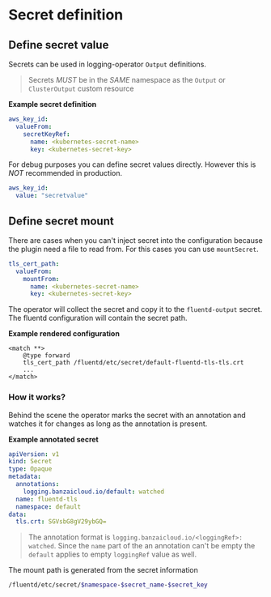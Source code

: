 # Secret definition

## Define secret value

Secrets can be used in logging-operator `Output` definitions.

> Secrets *MUST* be in the *SAME* namespace as the `Output` or `ClusterOutput` custom resource

**Example secret definition**
```yaml
aws_key_id:
  valueFrom:
    secretKeyRef:
      name: <kubernetes-secret-name>
      key: <kubernetes-secret-key>
```

For debug purposes you can define secret values directly. However this is *NOT* recommended in production.
```yaml
aws_key_id:
  value: "secretvalue"
```

## Define secret mount

There are cases when you can't inject secret into the configuration because the plugin need a file to read from. For this cases you can use `mountSecret`.

```yaml
tls_cert_path:
  valueFrom:
    mountFrom:
      name: <kubernetes-secret-name>
      key: <kubernetes-secret-key>
```

The operator will collect the secret and copy it to the `fluentd-output` secret. The fluentd configuration will contain the secret path.

**Example rendered configuration**
```
<match **>
    @type forward
    tls_cert_path /fluentd/etc/secret/default-fluentd-tls-tls.crt
    ...
</match>     
```

### How it works?
Behind the scene the operator marks the secret with an annotation and watches it for changes as long as the annotation is present.

**Example annotated secret**
```yaml
apiVersion: v1
kind: Secret
type: Opaque
metadata:
  annotations:
    logging.banzaicloud.io/default: watched
  name: fluentd-tls
  namespace: default
data:
  tls.crt: SGVsbG8gV29ybGQ=
```
 
> The annotation format is `logging.banzaicloud.io/<loggingRef>: watched`. Since the `name` part of the an annotation can't be empty the `default` applies to empty `loggingRef` value as well.

The mount path is generated from the secret information
```bash
/fluentd/etc/secret/$namespace-$secret_name-$secret_key
```

